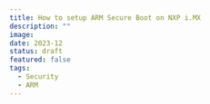 ```yaml
---
title: How to setup ARM Secure Boot on NXP i.MX
description: ""
image: 
date: 2023-12
status: draft
featured: false
tags:
  - Security
  - ARM
---
```

